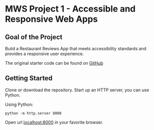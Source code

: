 # MWS Project 1 - Accessible and Responsive Web Apps

## Goal of the Project

Build a Restaurant Reviews App that meets accessibility standards and provides a responsive user experience.

The original starter code can be found on [GitHub](https://github.com/udacity/mws-restaurant-stage-1)

## Getting Started
Clone or download the repository.
Start up an HTTP server, you can use Python.

Using Python:

```
python -m http.server 8000
```

Open url [localhost:8000](localhost:8000) in your favorite browser.